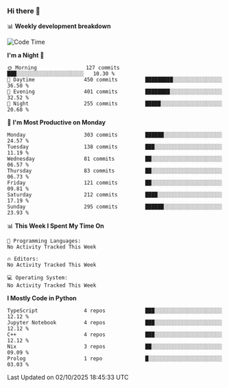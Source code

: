 ### Hi there 👋

📊 **Weekly development breakdown**
<!--START_SECTION:waka-->
![Code Time](http://img.shields.io/badge/Code%20Time-394%20hrs%2055%20mins-blue)

**I'm a Night 🦉** 

```text
🌞 Morning                127 commits         ███░░░░░░░░░░░░░░░░░░░░░░   10.30 % 
🌆 Daytime                450 commits         █████████░░░░░░░░░░░░░░░░   36.50 % 
🌃 Evening                401 commits         ████████░░░░░░░░░░░░░░░░░   32.52 % 
🌙 Night                  255 commits         █████░░░░░░░░░░░░░░░░░░░░   20.68 % 
```
📅 **I'm Most Productive on Monday** 

```text
Monday                   303 commits         ██████░░░░░░░░░░░░░░░░░░░   24.57 % 
Tuesday                  138 commits         ███░░░░░░░░░░░░░░░░░░░░░░   11.19 % 
Wednesday                81 commits          ██░░░░░░░░░░░░░░░░░░░░░░░   06.57 % 
Thursday                 83 commits          ██░░░░░░░░░░░░░░░░░░░░░░░   06.73 % 
Friday                   121 commits         ██░░░░░░░░░░░░░░░░░░░░░░░   09.81 % 
Saturday                 212 commits         ████░░░░░░░░░░░░░░░░░░░░░   17.19 % 
Sunday                   295 commits         ██████░░░░░░░░░░░░░░░░░░░   23.93 % 
```


📊 **This Week I Spent My Time On** 

```text
💬 Programming Languages: 
No Activity Tracked This Week

🔥 Editors: 
No Activity Tracked This Week

💻 Operating System: 
No Activity Tracked This Week
```

**I Mostly Code in Python** 

```text
TypeScript               4 repos             ███░░░░░░░░░░░░░░░░░░░░░░   12.12 % 
Jupyter Notebook         4 repos             ███░░░░░░░░░░░░░░░░░░░░░░   12.12 % 
C++                      4 repos             ███░░░░░░░░░░░░░░░░░░░░░░   12.12 % 
Nix                      3 repos             ██░░░░░░░░░░░░░░░░░░░░░░░   09.09 % 
Prolog                   1 repo              █░░░░░░░░░░░░░░░░░░░░░░░░   03.03 % 
```




 Last Updated on 02/10/2025 18:45:33 UTC
<!--END_SECTION:waka-->
<!--
**R-enanVieira/R-enanVieira** is a ✨ _special_ ✨ repository because its `README.md` (this file) appears on your GitHub profile.

Here are some ideas to get you started:

- 🔭 I’m currently working on ...
- 🌱 I’m currently learning ...
- 👯 I’m looking to collaborate on ...
- 🤔 I’m looking for help with ...
- 💬 Ask me about ...
- 📫 How to reach me: ...
- 😄 Pronouns: ...
- ⚡ Fun fact: ...
-->
